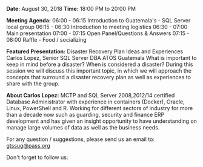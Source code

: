 **Date:** August 30, 2018 
**Time:** 18:00 PM to 20:00 PM 

**Meeting Agenda:**
06:00 - 06:15   Introduction to Guatemala's - SQL Server local group 
06:15 - 06:30   Introduction to meeting logistics 
06:30 - 07:00   Main presentation 
07:00 - 07:15   Open Panel/Questions & Answers 
07:15 - 08:00   Raffle - Food / socializing 

**Featured Presentation:**
Disaster Recovery Plan Ideas and Experiences
Carlos Lopez, Senior SQL Server DBA ATOS Guatemala
What is important to keep in mind before a disaster? When is considered a disaster? During this session we will discuss this important topic, in which we will approach the concepts that surround a disaster recovery plan as well as experiences to share with the group.

**About Carlos Lopez:**
MCTP and SQL Server 2008,2012/14 certified Database Administrator with experience in containers (Docker), Oracle, Linux, PowerShell and R. Working for different sectors of industry for more than a decade now such as guarding, security and finance ERP development and has given an insight opportunity to have understanding on manage large volumes of data as well as the business needs.

For any question / suggestions, please send us an email to:
gtssug@pass.org

Don't forget to follow us:
